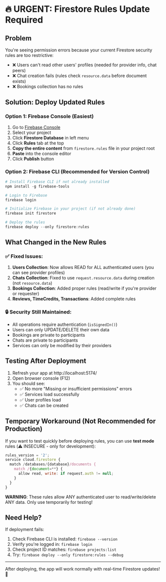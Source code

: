 # 🔥 URGENT: Firestore Rules Update Required

## Problem
You're seeing permission errors because your current Firestore security rules are too restrictive:
- ❌ Users can't read other users' profiles (needed for provider info, chat peers)
- ❌ Chat creation fails (rules check `resource.data` before document exists)
- ❌ Bookings collection has no rules

## Solution: Deploy Updated Rules

### Option 1: Firebase Console (Easiest)
1. Go to [Firebase Console](https://console.firebase.google.com)
2. Select your project
3. Click **Firestore Database** in left menu
4. Click **Rules** tab at the top
5. **Copy the entire content** from `firestore.rules` file in your project root
6. **Paste** into the console editor
7. Click **Publish** button

### Option 2: Firebase CLI (Recommended for Version Control)
```powershell
# Install Firebase CLI if not already installed
npm install -g firebase-tools

# Login to Firebase
firebase login

# Initialize Firebase in your project (if not already done)
firebase init firestore

# Deploy the rules
firebase deploy --only firestore:rules
```

## What Changed in the New Rules

### ✅ Fixed Issues:
1. **Users Collection**: Now allows READ for ALL authenticated users (you can see provider profiles)
2. **Chats Collection**: Fixed to use `request.resource.data` during creation (not `resource.data`)
3. **Bookings Collection**: Added proper rules (read/write if you're provider or requester)
4. **Reviews, TimeCredits, Transactions**: Added complete rules

### 🔒 Security Still Maintained:
- All operations require authentication (`isSignedIn()`)
- Users can only UPDATE/DELETE their own data
- Bookings are private to participants
- Chats are private to participants
- Services can only be modified by their providers

## Testing After Deployment

1. Refresh your app at http://localhost:5174/
2. Open browser console (F12)
3. You should see:
   - ✅ No more "Missing or insufficient permissions" errors
   - ✅ Services load successfully
   - ✅ User profiles load
   - ✅ Chats can be created

## Temporary Workaround (Not Recommended for Production)

If you want to test quickly before deploying rules, you can use **test mode** rules (⚠️ INSECURE - only for development):

```javascript
rules_version = '2';
service cloud.firestore {
  match /databases/{database}/documents {
    match /{document=**} {
      allow read, write: if request.auth != null;
    }
  }
}
```

**WARNING**: These rules allow ANY authenticated user to read/write/delete ANY data. Only use temporarily for testing!

## Need Help?

If deployment fails:
1. Check Firebase CLI is installed: `firebase --version`
2. Verify you're logged in: `firebase login`
3. Check project ID matches: `firebase projects:list`
4. Try: `firebase deploy --only firestore:rules --debug`

---
After deploying, the app will work normally with real-time Firestore updates! 🚀

